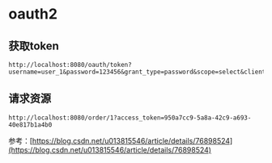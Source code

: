 # oauth2
## 获取token

```
http://localhost:8080/oauth/token?username=user_1&password=123456&grant_type=password&scope=select&client_id=client_2&client_secret=123456
```

## 请求资源

```
http://localhost:8080/order/1?access_token=950a7cc9-5a8a-42c9-a693-40e817b1a4b0
```

参考：[https://blog.csdn.net/u013815546/article/details/76898524](https://blog.csdn.net/u013815546/article/details/76898524)